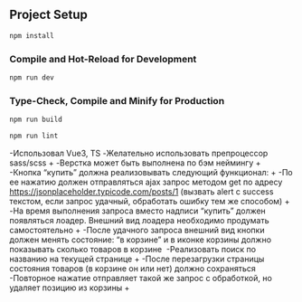 ## Project Setup
```sh
npm install
```
### Compile and Hot-Reload for Development
```sh
npm run dev
```
### Type-Check, Compile and Minify for Production
```sh
npm run build
```
```sh
npm run lint
```
-Использовал Vue3, TS
-Желательно использовать препроцессор sass/scss +
-Верстка может быть выполнена по бэм неймингу +
-Кнопка “купить” должна реализовывать следующий функционал: +
-По ее нажатию должен отправляться ajax запрос методом get по адресу https://jsonplaceholder.typicode.com/posts/1 (вызвать alert с success текстом, если запрос удачный, обработать ошибку тем же способом) +
-На время выполнения запроса вместо надписи “купить” должен появляться лоадер. Внешний вид лоадера необходимо продумать самостоятельно +
-После удачного запроса внешний вид кнопки должен менять состояние: “в корзине” и в иконке корзины должно показывать сколько товаров в корзине  -Реализовать поиск по названию на текущей странице +
-После перезагрузки страницы состояния товаров (в корзине он или нет) должно сохраняться -Повторное нажатие отправляет такой же запрос с обработкой, но удаляет позицию из корзины +